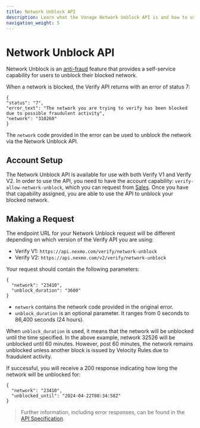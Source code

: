```yaml
---
title: Network Unblock API
description: Learn what the Vonage Network Unblock API is and how to use it.
navigation_weight: 5
---
```


# Network Unblock API

Network Unblock is an [anti-fraud](/verify/guides/anti-fraud-system) feature that provides a self-service capability for users to unblock their blocked network.

When a network is blocked, the Verify API returns with an error of status 7:

```
{
"status": "7",
"error_text": "The network you are trying to verify has been blocked due to possible fraudulent activity",
"network": "310260"
}
```

The `network` code provided in the error can be used to unblock the network via the Network Unblock API.

## Account Setup

The Network Unblock API is available for use with both Verify V1 and Verify V2. In order to use the API, you need to have the account capability: `verify-allow-network-unblock`, which you can request from [Sales](https://www.vonage.com/communications-apis/verify/). Once you have that capability assigned, you are able to use the API to unblock your blocked network.

## Making a Request

The endpoint URL for your Network Unblock request will be different depending on which version of the Verify API you are using:

* Verify V1: `https://api.nexmo.com/verify/network-unblock`
* Verify V2: `https://api.nexmo.com/v2/verify/network-unblock`

Your request should contain the following parameters:

```
{
  "network": "23410",
  "unblock_duration": "3600"
}
```

* `network` contains the network code provided in the original error.
* `unblock_duration` is an optional parameter. It ranges from 0 seconds to 86,400 seconds (24 hours).

When `unblock_duration` is used, it means that the network will be unblocked until the time specified. In the above example, network 32526 will be unblocked until 60 minutes. However, post 60 minutes, the network remains unblocked unless another block is issued by Velocity Rules due to fraudulent activity.

If successful, you will receive a 200 response indicating how long the network will be unblocked for:

```
{
  "network": "23410",
  "unblocked_until": "2024-04-22T08:34:58Z"
}
```

> Further information, including error responses, can be found in the [API Specification](/api/verify#networkUnblock).
